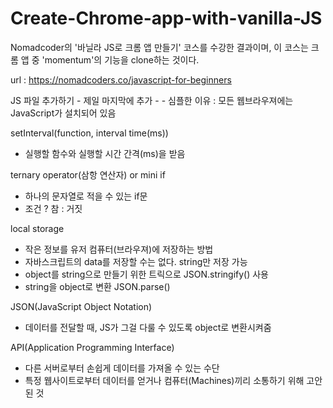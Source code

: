 # Create-Chrome-app-with-vanilla-JS

Nomadcoder의 '바닐라 JS로 크롬 앱 만들기' 코스를 수강한 결과이며,
이 코스는 크롬 앱 중 'momentum'의 기능을 clone하는 것이다.

url : https://nomadcoders.co/javascript-for-beginners


JS 파일 추가하기
    - 제일 마지막에 추가
    - <script src="자바스크립트 파일"></script>
    - 심플한 이유 : 모든 웹브라우져에는 JavaScript가 설치되어 있음



setInterval(function, interval time(ms))
 - 실행할 함수와 실행할 시간 간격(ms)을 받음




ternary operator(삼항 연산자) or mini if
 - 하나의 문자열로 적을 수 있는 if문
 - 조건 ? 참 : 거짓




local storage
 - 작은 정보를 유저 컴퓨터(브라우져)에 저장하는 방법
 - 자바스크립트의 data를 저장할 수는 없다. string만 저장 가능
 - object를 string으로 만들기 위한 트릭으로 JSON.stringify() 사용
 - string을 object로 변환 JSON.parse()



JSON(JavaScript Object Notation)
 - 데이터를 전달할 때, JS가 그걸 다룰 수 있도록 object로 변환시켜줌




API(Application Programming Interface)
 - 다른 서버로부터 손쉽게 데이터를 가져올 수 있는 수단
 - 특정 웹사이트로부터 데이터를 얻거나 컴퓨터(Machines)끼리 소통하기 위해 고안된 것